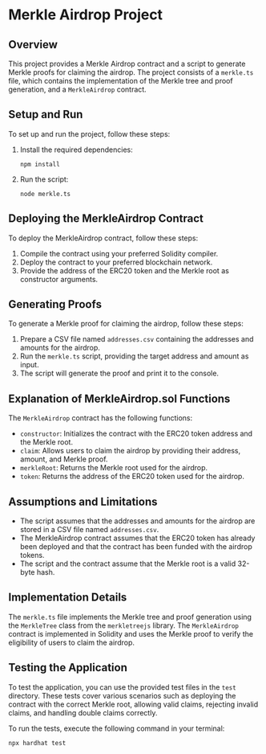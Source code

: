 # Merkle Airdrop Project

## Overview

This project provides a Merkle Airdrop contract and a script to generate Merkle proofs for claiming the airdrop. The project consists of a `merkle.ts` file, which contains the implementation of the Merkle tree and proof generation, and a `MerkleAirdrop` contract.

## Setup and Run

To set up and run the project, follow these steps:

1. Install the required dependencies:
   ```
   npm install
   ```
2. Run the script:
   ```
   node merkle.ts
   ```

## Deploying the MerkleAirdrop Contract

To deploy the MerkleAirdrop contract, follow these steps:

1. Compile the contract using your preferred Solidity compiler.
2. Deploy the contract to your preferred blockchain network.
3. Provide the address of the ERC20 token and the Merkle root as constructor arguments.

## Generating Proofs

To generate a Merkle proof for claiming the airdrop, follow these steps:

1. Prepare a CSV file named `addresses.csv` containing the addresses and amounts for the airdrop.
2. Run the `merkle.ts` script, providing the target address and amount as input.
3. The script will generate the proof and print it to the console.

## Explanation of MerkleAirdrop.sol Functions

The `MerkleAirdrop` contract has the following functions:

- `constructor`: Initializes the contract with the ERC20 token address and the Merkle root.
- `claim`: Allows users to claim the airdrop by providing their address, amount, and Merkle proof.
- `merkleRoot`: Returns the Merkle root used for the airdrop.
- `token`: Returns the address of the ERC20 token used for the airdrop.

## Assumptions and Limitations

- The script assumes that the addresses and amounts for the airdrop are stored in a CSV file named `addresses.csv`.
- The MerkleAirdrop contract assumes that the ERC20 token has already been deployed and that the contract has been funded with the airdrop tokens.
- The script and the contract assume that the Merkle root is a valid 32-byte hash.

## Implementation Details

The `merkle.ts` file implements the Merkle tree and proof generation using the `MerkleTree` class from the `merkletreejs` library. The `MerkleAirdrop` contract is implemented in Solidity and uses the Merkle proof to verify the eligibility of users to claim the airdrop.

## Testing the Application

To test the application, you can use the provided test files in the `test` directory. These tests cover various scenarios such as deploying the contract with the correct Merkle root, allowing valid claims, rejecting invalid claims, and handling double claims correctly.

To run the tests, execute the following command in your terminal:
```
npx hardhat test
```
